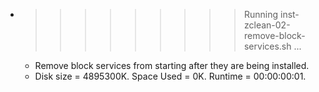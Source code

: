 * >>>>>>>>> Running inst-zclean-02-remove-block-services.sh ...
  * Remove block services from starting after they are being installed.
  * Disk size = 4895300K. Space Used = 0K. Runtime = 00:00:00:01.
